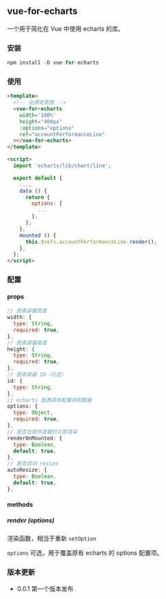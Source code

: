 ## vue-for-echarts
一个用于简化在 Vue 中使用 echarts 的库。

### 安装
```js
npm install -D vue-for-echarts
```

### 使用
```html
<template>
  <!-- 业绩走势图 -->
  <vue-for-echarts
    width='100%'
    height="400px"
    :options="options"
    ref="accountPerformanceLine"
  ></vue-for-echarts>
</template>

<script>
  import 'echarts/lib/chart/line';

  export default {
    ...,
    data () {
      return {
        options: {
          ...
        },
      };
    },
    mounted () {
      this.$refs.accountPerformanceLine.render();
    },
  };
</script>
```

### 配置
#### props
```js
// 图表容器宽度
width: {
  type: String,
  required: true,
},
// 图表容器高度
height: {
  type: String,
  required: true,
},
// 图表容器 ID（可选）
id: {
  type: String,
},
// echarts 图表具体配置项和数据
options: {
  type: Object,
  required: true,
},
// 是否在组件挂载时立即渲染
renderOnMounted: {
  type: Boolean,
  default: true,
},
// 是否自动 resize
autoResize: {
  type: Boolean,
  default: true,
},
```

#### methods
##### render (options)

渲染函数，相当于重新 `setOption`

`options` 可选，用于覆盖原有 echarts 的 options 配置项。


### 版本更新

- 0.0.1
  第一个版本发布